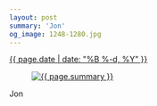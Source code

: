 ```yaml
---
layout: post
summary: 'Jon'
og_image: 1248-1280.jpg
---
```


<div class="post">
 <time>
  <a href="/1248">
   {{ page.date | date: "%B %-d, %Y" }}
  </a>
 </time>
 <a href="/1248">
  <figure data-taken="12/6/2020">
   <img alt="{{ page.summary }}" sizes="(min-width: 700px) 50vw, calc(100vw - 2rem)" src="{{ site.assets_url }}/1248-640.jpg" srcset="{{ site.assets_url }}/1248-320.jpg 320w, {{ site.assets_url }}/1248-640.jpg 640w, {{ site.assets_url }}/1248-960.jpg 960w, {{ site.assets_url }}/1248-1280.jpg 1280w"/>
  </figure>
 </a>
 <span>
  Jon
 </span>
</div>
